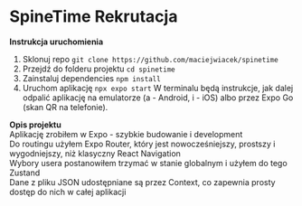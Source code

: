 # SpineTime Rekrutacja

**Instrukcja uruchomienia**
1. Sklonuj repo
   ```git clone https://github.com/maciejwiacek/spinetime```
2. Przejdź do folderu projektu
   ```cd spinetime```
3. Zainstaluj dependencies
   ```npm install```
4. Uruchom aplikację
   ```npx expo start```
W terminalu będą instrukcje, jak dalej odpalić aplikację na emulatorze (a - Android, i - iOS) albo przez Expo Go (skan QR na telefonie).

**Opis projektu** <br />
Aplikację zrobiłem w Expo - szybkie budowanie i development<br />
Do routingu użyłem Expo Router, który jest nowocześniejszy, prostszy i wygodniejszy, niż klasyczny React Navigation<br />
Wybory usera postanowiłem trzymać w stanie globalnym i użyłem do tego Zustand<br />
Dane z pliku JSON udostępniane są przez Context, co zapewnia prosty dostęp do nich w całej aplikacji
